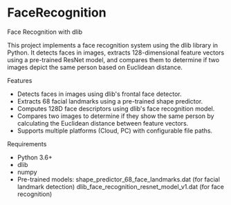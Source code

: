# FaceRecognition

Face Recognition with dlib

This project implements a face recognition system using the dlib library in Python. It detects faces in images, extracts 128-dimensional feature vectors using a pre-trained ResNet model, and compares them to determine if two images depict the same person based on Euclidean distance.

Features
* Detects faces in images using dlib's frontal face detector.
* Extracts 68 facial landmarks using a pre-trained shape predictor.
* Computes 128D face descriptors using dlib's face recognition model.
* Compares two images to determine if they show the same person by calculating the Euclidean distance between feature vectors.
* Supports multiple platforms (Cloud, PC) with configurable file paths.

Requirements
* Python 3.6+
* dlib
* numpy
* Pre-trained models:
  shape_predictor_68_face_landmarks.dat (for facial landmark detection)
  dlib_face_recognition_resnet_model_v1.dat (for face recognition)
